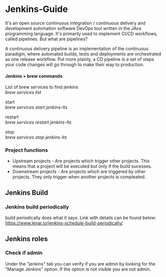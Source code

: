 # Jenkins-Guide

It's an open source continuous integration / continuous delivery and development automation software DevOps tool written in the JAva programming language. It's primarily used to implement CI/CD workflows, called pipelines. But what are pipelines?

A continuous delivery pipeline is an implementation of the continuous paradigm, where automated builds, tests and deployments are orchestrated as one release workflow. Put more plainly, a CD pipeline is a set of steps your code changes will go through to make their way to production.

#### Jenkins + brew commands

List of brew services to find jenkins <br>
<i> brew services list </i>

start<br>
<i>brew services start jenkins-lts</i>

restart <br>
<i>brew services restart jenkins-lts</i>

stop <br>
<i>brew services stop jenkins-lts</i>

### Project functions

- Upstream projects - Are projects which trigger other projects. This means that a project will be executed but only if the build sucesses.
- Downstream projects - Are projects which are triggered by other projects. They only trigger when another projects is compleated. 

## Jenkins Build

### Jenkins build periodically

build periodically does what it says. Link with details can be found below: <br>
https://www.lenar.io/jenkins-schedule-build-periodically/

<h2>Jenkins roles</h2>
<h3>Check if admin</h3>
Under the "jenkins" tab you can verify if you are admin by looking for the "Manage Jenkins" option. If the option is not visible you are not admin.



